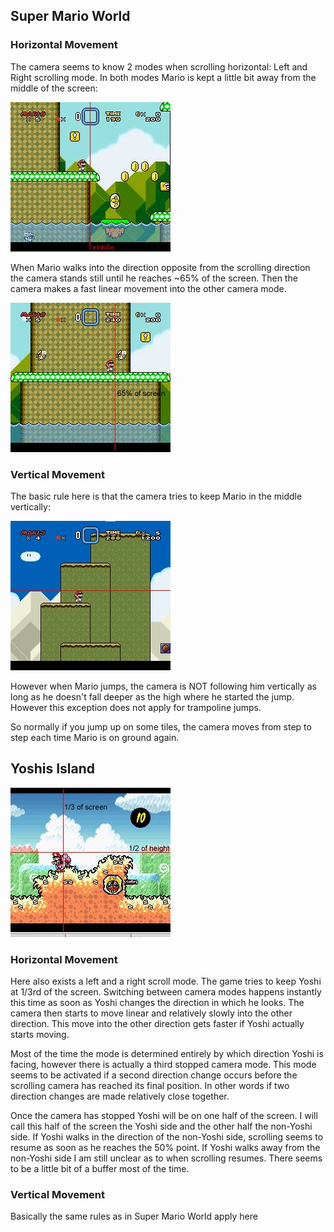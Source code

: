Super Mario World
-----------------

### Horizontal Movement

The camera seems to know 2 modes when scrolling horizontal: Left and Right scrolling mode. In both modes Mario is kept a little bit away from the middle of the screen:

![](images/Marioscroll1.jpg)

When Mario walks into the direction opposite from the scrolling direction the camera stands still until he reaches ~65% of the screen. Then the camera makes a fast linear movement into the other camera mode.

![](images/Marioscrollchange.jpg)

### Vertical Movement

The basic rule here is that the camera tries to keep Mario in the middle vertically:

![](images/Marioscrollvert1.jpg)

However when Mario jumps, the camera is NOT following him vertically
as long as he doesn't fall deeper as the high where he started the
jump. However this exception does not apply for trampoline jumps.

So normally if you jump up on some tiles, the camera moves from step
to step each time Mario is on ground again.

Yoshis Island
-------------

![](images/Yoshiscroll.jpg)

### Horizontal Movement

Here also exists a left and a right scroll mode. The game tries to keep Yoshi at 1/3rd of the screen. Switching between camera modes happens instantly this time as soon as Yoshi changes the direction in which he looks. The camera then starts to move linear and relatively slowly into the other direction. This move into the other direction gets faster if Yoshi actually starts moving.

Most of the time the mode is determined entirely by which direction Yoshi is facing, however there is actually a third stopped camera mode. This mode seems to be activated if a second direction change occurs before the scrolling camera has reached its final position. In other words if two direction changes are made relatively close together.

Once the camera has stopped Yoshi will be on one half of the screen. I will call this half of the screen the Yoshi side and the other half the non-Yoshi side. If Yoshi walks in the direction of the non-Yoshi side, scrolling seems to resume as soon as he reaches the 50% point. If Yoshi walks away from the non-Yoshi side I am still unclear as to when scrolling resumes. There seems to be a little bit of a buffer most of the time.

### Vertical Movement

Basically the same rules as in Super Mario World apply here
